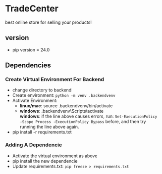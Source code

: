 # TradeCenter
best online store for selling your products! <br/>

## version
* pip version = 24.0

## Dependencies
### Create Virtual Environment For Backend
* change directory to backend
* Create environment: `python -m venv .backendvenv`
* Activate Environment:
  * **linux/mac**: source .backendvenv/bin/activate
  * **windows**: .backendvenv\Scripts\activate  
  **windows**: if the line above causes errors, run:
    `Set-ExecutionPolicy -Scope Process -ExecutionPolicy Bypass`
    before, and then try running the line above again.
* pip install -r requirements.txt <br/>

### Adding A Dependencie
* Activate the virtual environment as above
* pip install the new dependencie
* Update requirements.txt:
  `pip freeze > requirements.txt`
